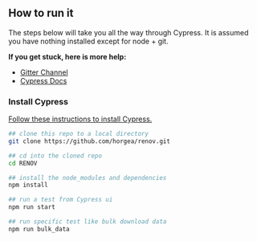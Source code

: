 ## How to run it

The steps below will take you all the way through Cypress. It is assumed you have nothing installed except for node + git.

**If you get stuck, here is more help:**

* [Gitter Channel](https://gitter.im/cypress-io/cypress)
* [Cypress Docs](https://on.cypress.io)

### Install Cypress

[Follow these instructions to install Cypress.](https://on.cypress.io/guides/installing-and-running#section-installing)

```bash
## clone this repo to a local directory
git clone https://github.com/horgea/renov.git

## cd into the cloned repo
cd RENOV

## install the node_modules and dependencies
npm install

## run a test from Cypress ui
npm run start

## run specific test like bulk download data
npm run bulk_data

```
